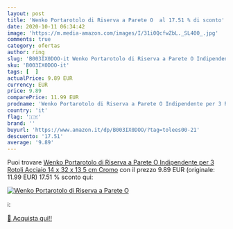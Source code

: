 ```yaml
---
layout: post
title: 'Wenko Portarotolo di Riserva a Parete O  al 17.51 % di sconto'
date: 2020-10-11 06:34:42
image: 'https://m.media-amazon.com/images/I/31i0QcfwZbL._SL400_.jpg'
comments: true
category: ofertas
author: ring
slug: 'B003IX0DOO-it Wenko Portarotolo di Riserva a Parete O Indipendente per 3...'
sku: 'B003IX0DOO-it'
tags: [  ]
actualPrice: 9.89 EUR
currency: EUR
price: 9.89
comparePrice: 11.99 EUR
prodname: 'Wenko Portarotolo di Riserva a Parete O Indipendente per 3 Rotoli  Acciaio  14 x 32 x 13 5 cm  Cromo'
country: 'it'
flag: '🇮🇹'
brand: ''
buyurl: 'https://www.amazon.it/dp/B003IX0DOO/?tag=tolees00-21'
descuento: '17.51'
average: '9.89'
---
```


Puoi trovare [Wenko Portarotolo di Riserva a Parete O Indipendente per 3 Rotoli  Acciaio  14 x 32 x 13 5 cm  Cromo](https://www.amazon.it/dp/B003IX0DOO/?tag=tolees00-21) con il prezzo 9.89 EUR (originale: 11.99 EUR) 17.51 % sconto qui:

[![Wenko Portarotolo di Riserva a Parete O ](https://m.media-amazon.com/images/I/31i0QcfwZbL._SL400_.jpg)](https://www.amazon.it/dp/B003IX0DOO/?tag=tolees00-21)

ℹ️:


[🛒 Acquista qui!!](https://www.amazon.it/dp/B003IX0DOO/?tag=tolees00-21)
